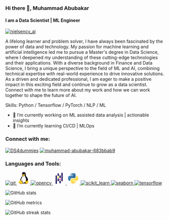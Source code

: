 ### Hi there 👋, Muhammad Abubakar
#### I am a Data Scientist | ML Engineer

<p align="left"> <a href="https://twitter.com/DS4dummies" target="blank"><img src="https://img.shields.io/twitter/follow/DS4dummies?logo=twitter&style=for-the-badge" alt="nielsencv_ai" /></a> </p>

A lifelong learner and problem solver, I have always been fascinated by the power of data and technology. My passion for machine learning and artificial intelligence led me to pursue a Master's degree in Data Science, where I deepened my understanding of these cutting-edge technologies and their applications. With a diverse background in Finance and Data Science, I bring a unique perspective to the field of ML and AI, combining technical expertise with real-world experience to drive innovative solutions. As a driven and dedicated professional, I am eager to make a positive impact in this exciting field and continue to grow as a data scientist. Connect with me to learn more about my work and how we can work together to shape the future of AI.

Skills: Python / Tensorflow / PyTorch / NLP / ML

- 🔭 I’m currently working on ML assisted data analysis | actionable insights 
- 🌱 I’m currently learning CI/CD | MLOps 


<h3 align="left">Connect with me:</h3>
<p align="left">
<a href="https://twitter.com/DS4dummies" target="blank"><img align="center" src="https://raw.githubusercontent.com/rahuldkjain/github-profile-readme-generator/master/src/images/icons/Social/twitter.svg" alt="DS4dummies" height="30" width="40" /></a>
<a href="https://www.linkedin.com/in/muhammad-abubakar-683bbab9/" target="blank"><img align="center" src="https://raw.githubusercontent.com/rahuldkjain/github-profile-readme-generator/master/src/images/icons/Social/linked-in-alt.svg" alt="muhammad-abubakar-683bbab9" height="30" width="40" /></a>
</p>


<h3 align="left">Languages and Tools:</h3>

</a> <a href="https://git-scm.com/" target="_blank" rel="noreferrer"> <img src="https://www.vectorlogo.zone/logos/git-scm/git-scm-icon.svg" alt="git" width="40" height="40"/> </a> <a href="https://www.linux.org/" target="_blank" rel="noreferrer"> <img src="https://raw.githubusercontent.com/devicons/devicon/master/icons/linux/linux-original.svg" alt="linux" width="40" height="40"/> </a> <a href="https://opencv.org/" target="_blank" rel="noreferrer"> <img src="https://www.vectorlogo.zone/logos/opencv/opencv-icon.svg" alt="opencv" width="40" height="40"/> </a> <a href="https://pandas.pydata.org/" target="_blank" rel="noreferrer"> <img src="https://raw.githubusercontent.com/devicons/devicon/2ae2a900d2f041da66e950e4d48052658d850630/icons/pandas/pandas-original.svg" alt="pandas" width="40" height="40"/> </a> <a href="https://www.python.org" target="_blank" rel="noreferrer"> <img src="https://raw.githubusercontent.com/devicons/devicon/master/icons/python/python-original.svg" alt="python" width="40" height="40"/> </a> <a href="https://scikit-learn.org/" target="_blank" rel="noreferrer"> <img src="https://upload.wikimedia.org/wikipedia/commons/0/05/Scikit_learn_logo_small.svg" alt="scikit_learn" width="40" height="40"/> </a> <a href="https://seaborn.pydata.org/" target="_blank" rel="noreferrer"> <img src="https://seaborn.pydata.org/_images/logo-mark-lightbg.svg" alt="seaborn" width="40" height="40"/> </a> <a href="https://www.tensorflow.org" target="_blank" rel="noreferrer"> <img src="https://www.vectorlogo.zone/logos/tensorflow/tensorflow-icon.svg" alt="tensorflow" width="40" height="40"/> </a> 

</p>
 

 <!--[![Top Langs](https://github-readme-stats.vercel.app/api/top-langs/?username=abubakarjutt)](https://github.com/anuraghazra/github-readme-stats)-->

![GitHub stats](https://github-readme-stats.vercel.app/api?username=abubakarjutt&show_icons=true&theme=dark&locale=en)  

![GitHub metrics](https://metrics.lecoq.io/?user=abubakarjutt&show_icons=true&theme=dark&locale=en)  

![GitHub streak stats](https://streak-stats.demolab.com/?user=abubakarjutt&show_icons=true&theme=dark&locale=en)  


